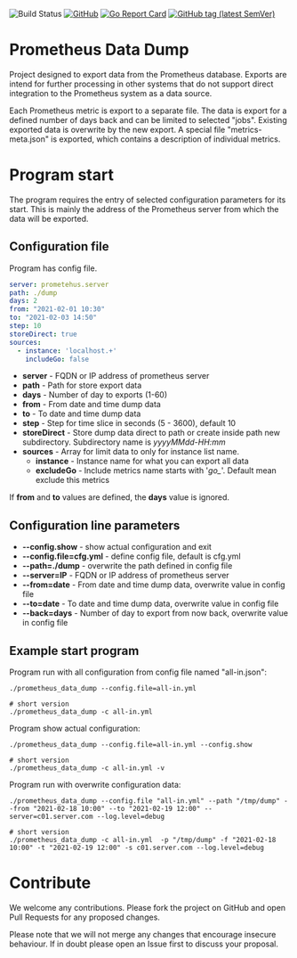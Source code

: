 ![Build Status](https://github.com/pokornyIt/prometheus_data_dump/workflows/Release/badge.svg)
[![GitHub](https://img.shields.io/github/license/pokornyIt/prometheus_data_dump)](/LICENSE)
[![Go Report Card](https://goreportcard.com/badge/github.com/pokornyIt/prometheus_data_dump)](https://goreportcard.com/report/github.com/pokornyIt/prometheus_data_dump)
[![GitHub tag (latest SemVer)](https://img.shields.io/github/v/tag/pokornyit/prometheus_data_dump?label=latest)](https://github.com/pokornyIt/prometheus_data_dump/releases/latest)

# Prometheus Data Dump
Project designed to export data from the Prometheus database.
Exports are intend for further processing in other systems that do not support 
direct integration to the Prometheus system as a data source.

Each Prometheus metric is export to a separate file. 
The data is export for a defined number of days back and can be limited to selected "jobs". 
Existing exported data is overwrite by the new export. 
A special file "metrics-meta.json" is exported, which contains a description of individual metrics. 

# Program start

The program requires the entry of selected configuration parameters for its start. 
This is mainly the address of the Prometheus server from which the data will be exported.

## Configuration file

Program has config file.
```yaml
server: prometehus.server
path: ./dump
days: 2
from: "2021-02-01 10:30"
to: "2021-02-03 14:50"
step: 10
storeDirect: true
sources:
  - instance: 'localhost.+'
    includeGo: false
``` 

- **server** - FQDN or IP address of prometheus server
- **path** - Path for store export data
- **days** - Number of day to exports (1-60)
- **from** - From date and time dump data 
- **to** - To date and time dump data 
- **step** - Step for time slice in seconds (5 - 3600), default 10
- **storeDirect** - Store dump data direct to path or create inside path new subdirectory. Subdirectory name is *yyyyMMdd-HH:mm*   
- **sources** - Array for limit data to only for instance list name.
  - **instance** - Instance name for what you can export all data
  - **excludeGo** - Include metrics name starts with '*go_*'. Default mean exclude this metrics

If **from** and **to** values are defined, the **days** value is ignored.  

## Configuration line parameters
- **--config.show** - show actual configuration and exit
- **--config.file=cfg.yml** - define config file, default is cfg.yml
- **--path=./dump** - overwrite the path defined in config file
- **--server=IP** - FQDN or IP address of prometheus server
- **--from=date** - From date and time dump data, overwrite value in config file
- **--to=date** - To date and time dump data, overwrite value in config file
- **--back=days** - Number of day to export from now back, overwrite value in config file

## Example start program
Program run with all configuration from config file named "all-in.json":
```shell
./prometheus_data_dump --config.file=all-in.yml

# short version
./prometheus_data_dump -c all-in.yml
```

Program show actual configuration:
```shell
./prometheus_data_dump --config.file=all-in.yml --config.show

# short version
./prometheus_data_dump -c all-in.yml -v
```

Program run with overwrite configuration data:  
```shell
./prometheus_data_dump --config.file "all-in.yml" --path "/tmp/dump" --from "2021-02-18 10:00" --to "2021-02-19 12:00" --server=c01.server.com --log.level=debug 

# short version
./prometheus_data_dump -c all-in.yml  -p "/tmp/dump" -f "2021-02-18 10:00" -t "2021-02-19 12:00" -s c01.server.com --log.level=debug
```


# Contribute
We welcome any contributions. Please fork the project on GitHub and open Pull Requests for any proposed changes.

Please note that we will not merge any changes that encourage insecure behaviour. If in doubt please open an Issue first to discuss your proposal. 